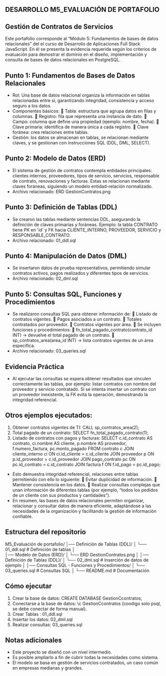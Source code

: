 ## DESARROLLO M5_EVALUACIÓN DE PORTAFOLIO
## Gestión de Contratos de Servicios

Este portafolio corresponde al “Módulo 5: Fundamentos de bases de datos relacionales” del el curso de Desarrollo de Aplicaciones Full Stack  JavaScript. En él se presenta la evidencia requerida según los criterios de evaluación para demostrar el dominio en el diseño, implementación
y consulta de bases de datos relacionales en PostgreSQL.

## Punto 1: Fundamentos de Bases de Datos Relacionales
- Rol: Una base de datos relacional organiza la información en tablas relacionadas entre sí, garantizando integridad, consistencia y acceso
  seguro a los datos.
- Componentes básicos:
    Tabla: estructura que agrupa datos en filas y columnas.
    Registro: fila que representa una instancia de dato.
    Campo: columna que define una propiedad (ejemplo: nombre, fecha).
    Clave primaria: identifica de manera única a cada registro.
    Clave foránea: crea relaciones entre tablas.
- Gestión: los datos se almacenan en tablas, se relacionan mediante claves, y se gestionan con instrucciones SQL (DDL, DML, SELECT).

## Punto 2: Modelo de Datos (ERD)
- El sistema de gestión de contratos contempla entidades principales: clientes internos, proveedores, tipos de servicio, servicios,
  responsable de contrato, renovaciones y facturas. Estas se relacionan mediante claves foráneas, siguiendo un modelo entidad-relación normalizado.
- Archivo relacionado: ERD GestionContratos.png

## Punto 3: Definición de Tablas (DDL)
- Se crearon las tablas mediante sentencias DDL, asegurando la definición de claves primarias y foráneas. Ejemplo: la tabla CONTRATO tiene 
  PK en 'id' y FK hacia CLIENTE_INTERNO, PROVEEDOR, SERVICIO y RESPONSABLE_CONTRATO.
- Archivo relacionado: 01_ddl.sql

## Punto 4: Manipulación de Datos (DML)
- Se insertaron datos de prueba representativos, permitiendo simular contratos activos, pagos realizados y diferentes tipos de servicios.
- Archivo relacionado: 02_dml.sql

## Punto 5: Consultas SQL, Funciones y Procedimientos
- Se realizaron consultas SQL para obtener información de:
    Listado de contratos vigentes.
    Pagos asociados a un contrato.
    Totales contratados por proveedor.
    Contratos vigentes por área.
    Se incluyen funciones y procedimientos:
    fn_total_pagado_contrato(contrato_id INT) -> devuelve el total pagado de un contrato.
    sp_contratos_area(area_id INT) -> lista contratos vigentes de un área específica.
- Archivo relacionado: 03_queries.sql

## Evidencia Práctica
- Al ejecutar las consultas se espera obtener resultados que vinculen correctamente las tablas, por ejemplo: listar contratos con nombre
  del proveedor y servicio contratado. Si se intenta insertar un contrato con un proveedor inexistente, la FK evita la operación, demostrando la integridad referencial.

## Otros ejemplos ejecutados:
1. Obtener contratos vigentes de TI: CALL sp_contratos_area(2);
2. Total pagado de un contrato: SELECT fn_total_pagado_contrato(1);
3. Listado de contratos con pagos y facturas: SELECT c.id_contrato AS contrato, ci.nombre AS cliente, p.nombre AS proveedor, f.numero_factura,
   pc.monto_pagado FROM contrato c JOIN cliente_interno ci ON ci.id_cliente = c.id_cliente JOIN proveedor p ON p.id_proveedor = c.id_proveedor JOIN pago_contrato pc ON pc.id_contrato = c.id_contrato JOIN factura f ON f.id_pago = pc.id_pago;

- Esto demuestra integridad referencial, relaciones entre tablas permitiendo con ello lo siguiente:
    Evitar duplicidad de información.
    Mantener consistencia en los datos.
    Realizar consultas complejas que unan información de diferentes tablas (por ejemplo, “todos los pedidos de un cliente con sus productos
     y cantidades”).
- En resumen, las bases de datos relacionales permiten organizar, relacionar y consultar datos de manera eficiente, adaptándose a las 
  necesidades de la organización y facilitando la gestión de información confiable.


## Estructura del repositorio

M5_Evaluación de portafolio/
│── Definición de Tablas (DDL)/
│   └── 01_ddl.sql          # Definición de tablas
│   
│── Modelo de Datos (ERD)/
│   └── ERD GestionContratos.png
│
│── Definición de Tablas (DDL)/
│   └── 02_dml.sql          # Inserción de datos de ejemplo
│ 
│── Consultas SQL - Funciones y Procedimientos/
│   └── 03_queries.sql      # Consultas SQL
│
└── README.md               # Documentación

## Cómo ejecutar

1. Crear la base de datos: CREATE DATABASE GestionCcontratos;
2. Conectarse a la base de datos: \c GestionCcontratos  (coodigo solo psql, se debe conectar de forma manual).
3. Crear Tablas      : 01_ddl.sql
4. Insertar los datos: 02_dml.sql
5. Realizar consultas: 03_queries.sql

## Notas adicionales

- Este proyecto se diseñó con un nivel intermedio.  
- Es posible ampliarlo a fin de cubrir todas la necesidades como sistema.  
- El modelo se basa en gestión de servicios contratados, un caso común en empresas medianas y grandes.  

